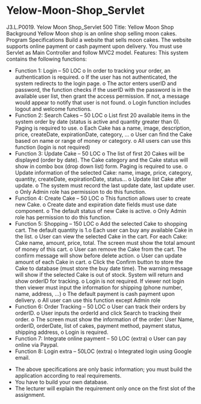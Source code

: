 # Yelow-Moon-Shop_Servlet
J3.L.P0019. Yelow Moon Shop_Servlet 500
Title: Yellow Moon Shop
Background
Yellow Moon shop is an online shop selling moon cakes.
Program Specifications
Build a website that sells moon cakes. The website supports online payment or cash payment upon delivery. You
must use Servlet as Main Controller and follow MVC2 model.
Features:
This system contains the following functions:
- Function 1: Login – 50 LOC
o In order to tracking your order, an authentication is required.
o If the user has not authenticated, the system redirects to the login page.
o The actor enters userID and password, the function checks if the userID with the password is in the
available user list, then grant the access permission. If not, a message would appear to notify that user is
not found.
o Login function includes logout and welcome functions.
- Function 2: Search Cakes – 50 LOC
o List first 20 available items in the system order by date (status is active and quantity greater than 0). Paging
is required to use.
o Each Cake has a name, image, description, price, createDate, expirationDate, category, …
o User can find the Cake based on name or range of money or category.
o All users can use this function (login is not required)
- Function 3: Update Cake – 50 LOC
o The list of first 20 Cakes will be displayed (order by date). The Cake category and the Cake status will show
in combo box (drop down list) form. Paging is required to use.
o Update information of the selected Cake: name, image, price, category, quantity, createDate,
expirationDate, status...
o Update list Cake after update.
o The system must record the last update date, last update user.
o Only Admin role has permission to do this function.
- Function 4: Create Cake – 50 LOC
o This function allows user to create new Cake.
o Create date and expiration date fields must use date component.
o The default status of new Cake is active.
o Only Admin role has permission to do this function.
- Function 5: Shopping – 150 LOC
o Add the selected Cake to shopping cart. The default quantity is 1.o Each user can buy any available Cake in the list.
o User can view the selected Cake in the cart. For each Cake: Cake name, amount, price, total. The screen
must show the total amount of money of this cart.
o User can remove the Cake from the cart. The confirm message will show before delete action.
o User can update amount of each Cake in cart.
o Click the Confirm button to store the Cake to database (must store the buy date time). The warning
message will show if the selected Cake is out of stock. System will return and show orderID for tracking.
o Login is not required. If viewer not login then viewer must input the information for shipping (phone
number, name, address, …)
o The default payment is cash payment upon delivery.
o All user can use this function except Admin role
- Function 6: Order Tracking – 50 LOC
o User can track their orders by orderID.
o User inputs the orderId and click Search to tracking their order.
o The screen must show the information of the order: User Name, orderID, orderDate, list of cakes, payment
method, payment status, shipping address,
o Login is required.
- Function 7: Integrate online payment – 50 LOC (extra)
o User can pay online via Paypal.
- Function 8: Login extra – 50LOC (extra)
o Integrated login using Google email.
* The above specifications are only basic information; you must build the application according to real requirements.
* You have to build your own database.
* The lecturer will explain the requirement only once on the first slot of the assignment.
